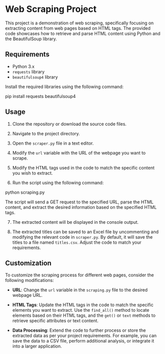 # Web Scraping Project

This project is a demonstration of web scraping, specifically focusing on extracting content from web pages based on HTML tags. The provided code showcases how to retrieve and parse HTML content using Python and the BeautifulSoup library.

## Requirements

- Python 3.x
- `requests` library
- `beautifulsoup4` library

Install the required libraries using the following command:

pip install requests beautifulsoup4


## Usage

1. Clone the repository or download the source code files.

2. Navigate to the project directory.

3. Open the `scraper.py` file in a text editor.

4. Modify the `url` variable with the URL of the webpage you want to scrape.

5. Modify the HTML tags used in the code to match the specific content you wish to extract.

6. Run the script using the following command:


python scraping.py



The script will send a GET request to the specified URL, parse the HTML content, and extract the desired information based on the specified HTML tags.

7. The extracted content will be displayed in the console output.

8. The extracted titles can be saved to an Excel file by uncommenting and modifying the relevant code in `scraper.py`. By default, it will save the titles to a file named `titles.csv`. Adjust the code to match your requirements.

## Customization

To customize the scraping process for different web pages, consider the following modifications:

- **URL**: Change the `url` variable in the `scraping.py` file to the desired webpage URL.

- **HTML Tags**: Update the HTML tags in the code to match the specific elements you want to extract. Use the `find_all()` method to locate elements based on their HTML tags, and the `get()` or `text` methods to retrieve specific attributes or text content.

- **Data Processing**: Extend the code to further process or store the extracted data as per your project requirements. For example, you can save the data to a CSV file, perform additional analysis, or integrate it into a larger application.


